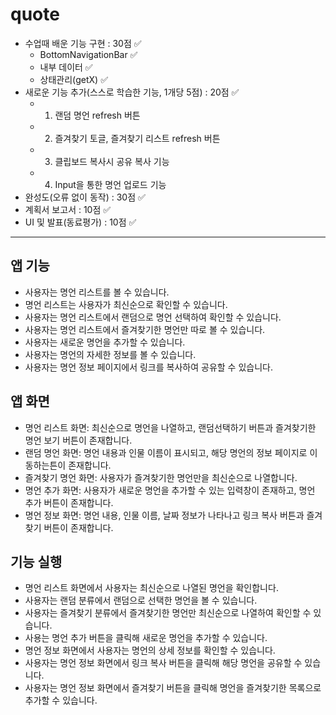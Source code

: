 # quote

- 수업때 배운 기능 구현 : 30점 ✅
  - BottomNavigationBar ✅
  - 내부 데이터 ✅
  - 상태관리(getX) ✅
- 새로운 기능 추가(스스로 학습한 기능, 1개당 5점) : 20점 ✅
  - 1. 랜덤 명언 refresh 버튼
  - 2. 즐겨찾기 토글, 즐겨찾기 리스트 refresh 버튼
  - 3. 클립보드 복사시 공유 복사 기능
  - 4. Input을 통한 명언 업로드 기능
- 완성도(오류 없이 동작) : 30점 ✅
- 계획서 보고서 : 10점 ✅
- UI 및 발표(동료평가) : 10점 ✅

---

## 앱 기능

- 사용자는 명언 리스트를 볼 수 있습니다.
- 명언 리스트는 사용자가 최신순으로 확인할 수 있습니다.
- 사용자는 명언 리스트에서 랜덤으로 명언 선택하여 확인할 수 있습니다.
- 사용자는 명언 리스트에서 즐겨찾기한 명언만 따로 볼 수 있습니다.
- 사용자는 새로운 명언을 추가할 수 있습니다.
- 사용자는 명언의 자세한 정보를 볼 수 있습니다.
- 사용자는 명언 정보 페이지에서 링크를 복사하여 공유할 수 있습니다.

## 앱 화면

- 명언 리스트 화면: 최신순으로 명언을 나열하고, 랜덤선택하기 버튼과 즐겨찾기한 명언 보기 버튼이 존재합니다.
- 랜덤 명언 화면: 명언 내용과 인물 이름이 표시되고, 해당 명언의 정보 페이지로 이동하는튼이 존재합니다.
- 즐겨찾기 명언 화면: 사용자가 즐겨찾기한 명언만을 최신순으로 나열합니다.
- 명언 추가 화면: 사용자가 새로운 명언을 추가할 수 있는 입력창이 존재하고, 명언 추가 버튼이 존재합니다.
- 명언 정보 화면: 명언 내용, 인물 이름, 날짜 정보가 나타나고 링크 복사 버튼과 즐겨찾기 버튼이 존재합니다.

## 기능 실행

- 명언 리스트 화면에서 사용자는 최신순으로 나열된 명언을 확인합니다.
- 사용자는 랜덤 분류에서 랜덤으로 선택한 명언을 볼 수 있습니다.
- 사용자는 즐겨찾기 분류에서 즐겨찾기한 명언만 최신순으로 나열하여 확인할 수 있습니다.
- 사용는 명언 추가 버튼을 클릭해 새로운 명언을 추가할 수 있습니다.
- 명언 정보 화면에서 사용자는 명언의 상세 정보를 확인할 수 있습니다.
- 사용자는 명언 정보 화면에서 링크 복사 버튼을 클릭해 해당 명언을 공유할 수 있습니다.
- 사용자는 명언 정보 화면에서 즐겨찾기 버튼을 클릭해 명언을 즐겨찾기한 목록으로 추가할 수 있습니다.
